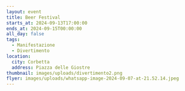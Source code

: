 ```yaml
---
layout: event
title: Beer Festival
starts_at: 2024-09-13T17:00:00
ends_at: 2024-09-15T00:00:00
all_day: false
tags:
  - Manifestazione
  - Divertimento
location:
  city: Corbetta
  address: Piazza delle Giostre
thumbnail: images/uploads/divertimento2.png
flyer: images/uploads/whatsapp-image-2024-09-07-at-21.52.14.jpeg
---
```

